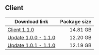 ## Client

| Download link | Package size |
| ------------- | ------------:|
| [Client 1.1.0](https://autopatchhk.yuanshen.com/client_app/pc_mihoyo/20201111_8e266b33e565ddf8/GenshinImpact_1.1.0.zip) | 14.81 GB |
| [Update 1.0.0 - 1.1.0](https://autopatchhk.yuanshen.com/client_app/pc_diff/10/1.0.0_1.1.0_diff_beaxhjVU.zip) | 12.20 GB |
| [Update 1.0.1 - 1.1.0](https://autopatchhk.yuanshen.com/client_app/pc_diff/10/1.0.1_1.1.0_diff_EsSloi2y.zip) | 12.19 GB |

